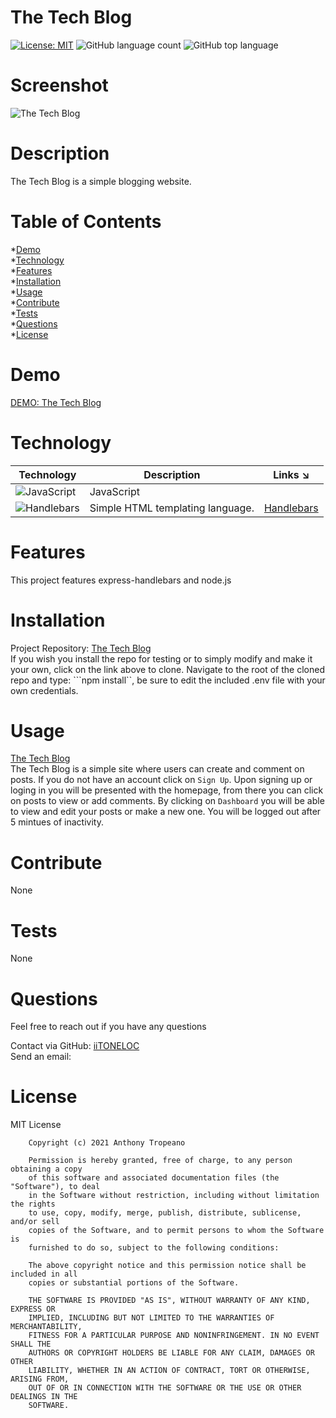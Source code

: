 
# The Tech Blog  
[![License: MIT](https://img.shields.io/badge/License-MIT-yellow.svg)](https://opensource.org/licenses/MIT) ![GitHub language count](https://img.shields.io/github/languages/count/iiTONELOC/tech-blog?style=flat-square) ![GitHub top language](https://img.shields.io/github/languages/top/iiTONELOC/tech-blog?style=flat-square)

# Screenshot
![The Tech Blog](/assets/images/screenshot.gif)

# Description
The Tech Blog is a simple blogging website.

# Table of Contents
*[Demo](#demo)  
*[Technology](#technology)  
*[Features](#features)  
*[Installation](#installation)  
*[Usage](#usage)  
*[Contribute](#contribute)  
*[Tests](#tests)  
*[Questions](#questions)  
*[License](#license)

# Demo
[DEMO: The Tech Blog]( )

# Technology 
| Technology | Description                        |Links ↘️ |
| ---------- | -----------------------------------| ------|  
| ![JavaScript](https://shields.io/static/v1?label=JavaScript&message=69.8%&color=yellow&style=flat-square) | JavaScript | []() |
| ![Handlebars](https://shields.io/static/v1?label=Handlebars&message=30.2%&color=orange&style=flat-square) | Simple HTML templating language. | [Handlebars](https://handlebarsjs.com/guide/#what-is-handlebars) |

# Features
This project features express-handlebars and node.js

# Installation  
Project Repository: [The Tech Blog](https://github.com/iiTONELOC/tech-blog)  
If you wish you install the repo for testing or to simply modify and make it your own, click on the link above to clone. Navigate to the root of the cloned repo and type: ```npm install``, be sure to edit the included .env file with your own credentials. 

# Usage
[The Tech Blog](https://the-techno-blogger.herokuapp.com/)  
The Tech Blog is a simple site where users can create and comment on posts. If you do not have an account click on ```Sign Up```. Upon signing up or loging in you will be presented with the homepage, from there you can click on posts to view or add comments. By clicking on ```Dashboard``` you will be able to view and edit your posts or make a new one. You will be logged out after 5 mintues of inactivity. 

# Contribute 
None

# Tests
None

# Questions
Feel free to reach out if you have any questions

Contact via GitHub: [iiTONELOC](https://github.com/iiTONELOC)  
Send an email: [](mailto:)

# License
MIT License

        Copyright (c) 2021 Anthony Tropeano
        
        Permission is hereby granted, free of charge, to any person obtaining a copy
        of this software and associated documentation files (the "Software"), to deal
        in the Software without restriction, including without limitation the rights
        to use, copy, modify, merge, publish, distribute, sublicense, and/or sell
        copies of the Software, and to permit persons to whom the Software is
        furnished to do so, subject to the following conditions:
        
        The above copyright notice and this permission notice shall be included in all
        copies or substantial portions of the Software.
        
        THE SOFTWARE IS PROVIDED "AS IS", WITHOUT WARRANTY OF ANY KIND, EXPRESS OR
        IMPLIED, INCLUDING BUT NOT LIMITED TO THE WARRANTIES OF MERCHANTABILITY,
        FITNESS FOR A PARTICULAR PURPOSE AND NONINFRINGEMENT. IN NO EVENT SHALL THE
        AUTHORS OR COPYRIGHT HOLDERS BE LIABLE FOR ANY CLAIM, DAMAGES OR OTHER
        LIABILITY, WHETHER IN AN ACTION OF CONTRACT, TORT OR OTHERWISE, ARISING FROM,
        OUT OF OR IN CONNECTION WITH THE SOFTWARE OR THE USE OR OTHER DEALINGS IN THE
        SOFTWARE.
        
